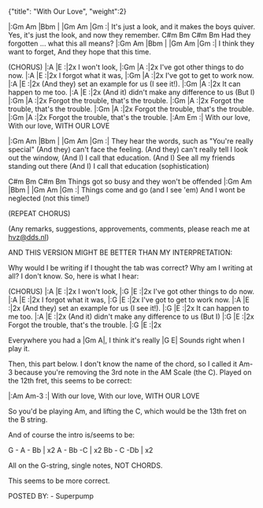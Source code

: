 {"title": "With Our Love",
"weight":2}

|:Gm Am  |Bbm   |
|Gm  Am  |Gm   :|
It's just a look, and it makes the boys quiver.
Yes, it's just the look, and now they remember.
C#m         Bm         C#m           Bm
Had they forgotten ... what this all means?
|:Gm Am  |Bbm   |
|Gm  Am  |Gm   :|
I think they want to forget,
And they hope that this time.

(CHORUS)
|:A   |E   :|2x
I won't look,
|:Gm  |A   :|2x
I've got other things to do now.
|:A   |E   :|2x
I forgot what it was,
|:Gm  |A   :|2x
I've got to get to work now.
|:A   |E   :|2x
(And they) set an example for us (I see it!).
|:Gm  |A   :|2x
It can happen to me too.
|:A   |E   :|2x
(And it) didn't make any difference to us (But I)
|:Gm  |A   :|2x
Forgot the trouble, that's the trouble.
|:Gm  |A   :|2x
Forgot the trouble, that's the trouble.
|:Gm  |A   :|2x
Forgot the trouble, that's the trouble.
|:Gm  |A   :|2x
Forgot the trouble, that's the trouble.
|:Am  Em  :|
With our love, With our love, WITH OUR LOVE

|:Gm Am  |Bbm   |
|Gm  Am  |Gm   :|
They hear the words, such as "You're really special"
(And they) can't face the feeling.
(And they) can't really tell
I look out the window,
(And I) I call that education.
(And I) See all my friends standing out there
(And I) I call that education (sophistication)

C#m           Bm            C#m         Bm
Things got so busy and they won't be offended
|:Gm Am  |Bbm   |
|Gm  Am  |Gm   :|
Things come and go (and I see 'em)
And I wont be neglected (not this time!)

(REPEAT CHORUS)

(Any remarks, suggestions, approvements, comments, please
reach me at hvz@dds.nl)

AND THIS VERSION MIGHT BE BETTER THAN MY INTERPRETATION:

Why would I be writing if I thought the tab was correct?  Why am I writing
at all?  I don't know.  So, here is what I hear:

(CHORUS)
|:A   |E   :|2x
I won't look,
|:G   |E   :|2x
I've got other things to do now.
|:A   |E   :|2x
I forgot what it was,
|:G   |E   :|2x
I've got to get to work now.
|:A   |E   :|2x
(And they) set an example for us (I see it!).
|:G   |E   :|2x
It can happen to me too.
|:A   |E   :|2x
(And it) didn't make any difference to us (But I)
|:G   |E   :|2x
Forgot the trouble, that's the trouble.
|:G   |E   :|2x

Everywhere you had a |Gm  A|, I think it's really |G  E|
Sounds right when I play it.

Then, this part below.  I don't know the name of the chord, so I called it
Am-3 because you're removing the 3rd note in the AM Scale (the C).
Played on the 12th fret, this seems to be correct:

|:Am  Am-3  :|
With our love, With our love, WITH OUR LOVE

So you'd be playing Am, and lifting the C, which would be the 13th fret on
the B string.

And of course the intro is/seems to be:

G   - A   - Bb   |  x2
A   - Bb -C     |  x2
Bb - C  -Db    |  x2

All on the G-string, single notes, NOT CHORDS.

This seems to be more correct.

POSTED BY: - Superpump
